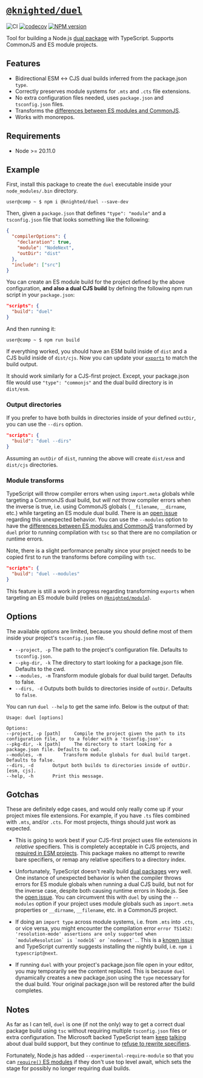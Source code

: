 # [`@knighted/duel`](https://www.npmjs.com/package/@knighted/duel)

![CI](https://github.com/knightedcodemonkey/duel/actions/workflows/ci.yml/badge.svg)
[![codecov](https://codecov.io/gh/knightedcodemonkey/duel/branch/main/graph/badge.svg?token=7K74BRLHFy)](https://codecov.io/gh/knightedcodemonkey/duel)
[![NPM version](https://img.shields.io/npm/v/@knighted/duel.svg)](https://www.npmjs.com/package/@knighted/duel)

Tool for building a Node.js [dual package](https://nodejs.org/api/packages.html#dual-commonjses-module-packages) with TypeScript. Supports CommonJS and ES module projects.

## Features

- Bidirectional ESM ↔️ CJS dual builds inferred from the package.json `type`.
- Correctly preserves module systems for `.mts` and `.cts` file extensions.
- No extra configuration files needed, uses `package.json` and `tsconfig.json` files.
- Transforms the [differences between ES modules and CommonJS](https://nodejs.org/api/esm.html#differences-between-es-modules-and-commonjs).
- Works with monorepos.


## Requirements

- Node >= 20.11.0

## Example

First, install this package to create the `duel` executable inside your `node_modules/.bin` directory.

```console
user@comp ~ $ npm i @knighted/duel --save-dev
```

Then, given a `package.json` that defines `"type": "module"` and a `tsconfig.json` file that looks something like the following:

```json
{
  "compilerOptions": {
    "declaration": true,
    "module": "NodeNext",
    "outDir": "dist"
  },
  "include": ["src"]
}
```

You can create an ES module build for the project defined by the above configuration, **and also a dual CJS build** by defining the following npm run script in your `package.json`:

```json
"scripts": {
  "build": "duel"
}
```

And then running it:

```console
user@comp ~ $ npm run build
```

If everything worked, you should have an ESM build inside of `dist` and a CJS build inside of `dist/cjs`. Now you can update your [`exports`](https://nodejs.org/api/packages.html#exports) to match the build output.

It should work similarly for a CJS-first project. Except, your package.json file would use `"type": "commonjs"` and the dual build directory is in `dist/esm`.

### Output directories

If you prefer to have both builds in directories inside of your defined `outDir`, you can use the `--dirs` option.

```json
"scripts": {
  "build": "duel --dirs"
}
```

Assuming an `outDir` of `dist`, running the above will create `dist/esm` and `dist/cjs` directories.

### Module transforms

TypeScript will throw compiler errors when using `import.meta` globals while targeting a CommonJS dual build, but _will not_ throw compiler errors when the inverse is true, i.e. using CommonJS globals (`__filename`, `__dirname`, etc.) while targeting an ES module dual build. There is an [open issue](https://github.com/microsoft/TypeScript/issues/58658) regarding this unexpected behavior. You can use the `--modules` option to have the [differences between ES modules and CommonJS](https://nodejs.org/api/esm.html#differences-between-es-modules-and-commonjs) transformed by `duel` prior to running compilation with `tsc` so that there are no compilation or runtime errors.

Note, there is a slight performance penalty since your project needs to be copied first to run the transforms before compiling with `tsc`.

```json
"scripts": {
  "build": "duel --modules"
}
```

This feature is still a work in progress regarding transforming `exports` when targeting an ES module build (relies on [`@knighted/module`](https://github.com/knightedcodemonkey/module)).

## Options

The available options are limited, because you should define most of them inside your project's `tsconfig.json` file.

- `--project, -p` The path to the project's configuration file. Defaults to `tsconfig.json`.
- `--pkg-dir, -k` The directory to start looking for a package.json file. Defaults to the cwd.
- `--modules, -m` Transform module globals for dual build target. Defaults to false.
- `--dirs, -d` Outputs both builds to directories inside of `outDir`. Defaults to `false`.

You can run `duel --help` to get the same info. Below is the output of that:

```console
Usage: duel [options]

Options:
--project, -p [path] 	 Compile the project given the path to its configuration file, or to a folder with a 'tsconfig.json'.
--pkg-dir, -k [path] 	 The directory to start looking for a package.json file. Defaults to cwd.
--modules, -m 		 Transform module globals for dual build target. Defaults to false.
--dirs, -d 		 Output both builds to directories inside of outDir. [esm, cjs].
--help, -h 		 Print this message.
```

## Gotchas

These are definitely edge cases, and would only really come up if your project mixes file extensions. For example, if you have `.ts` files combined with `.mts`, and/or `.cts`. For most projects, things should just work as expected.

- This is going to work best if your CJS-first project uses file extensions in _relative_ specifiers. This is completely acceptable in CJS projects, and [required in ESM projects](https://nodejs.org/api/esm.html#import-specifiers). This package makes no attempt to rewrite bare specifiers, or remap any relative specifiers to a directory index.

- Unfortunately, TypeScript doesn't really build [dual packages](https://nodejs.org/api/packages.html#dual-commonjses-module-packages) very well. One instance of unexpected behavior is when the compiler throws errors for ES module globals when running a dual CJS build, but not for the inverse case, despite both causing runtime errors in Node.js. See the [open issue](https://github.com/microsoft/TypeScript/issues/58658). You can circumvent this with `duel` by using the `--modules` option if your project uses module globals such as `import.meta` properties or `__dirname`, `__filename`, etc. in a CommonJS project.

- If doing an `import type` across module systems, i.e. from `.mts` into `.cts`, or vice versa, you might encounter the compilation error ``error TS1452: 'resolution-mode' assertions are only supported when `moduleResolution` is `node16` or `nodenext`.``. This is a [known issue](https://github.com/microsoft/TypeScript/issues/49055) and TypeScript currently suggests installing the nightly build, i.e. `npm i typescript@next`.

- If running `duel` with your project's package.json file open in your editor, you may temporarily see the content replaced. This is because `duel` dynamically creates a new package.json using the `type` necessary for the dual build. Your original package.json will be restored after the build completes.

## Notes

As far as I can tell, `duel` is one (if not the only) way to get a correct dual package build using `tsc` without requiring multiple `tsconfig.json` files or extra configuration. The Microsoft backed TypeScript team [keep](https://github.com/microsoft/TypeScript/pull/54546) [talking](https://github.com/microsoft/TypeScript/issues/54593) about dual build support, but they continue to [refuse to rewrite specifiers](https://github.com/microsoft/TypeScript/issues/16577).

Fortunately, Node.js has added `--experimental-require-module` so that you can [`require()` ES modules](https://nodejs.org/api/esm.html#require) if they don't use top level await, which sets the stage for possibly no longer requiring dual builds.
